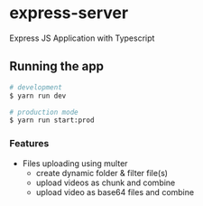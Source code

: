 # express-server

Express JS Application with Typescript

## Running the app

```bash
# development
$ yarn run dev

# production mode
$ yarn run start:prod
```

### Features

- Files uploading using multer
	- create dynamic folder & filter file(s)
	- upload videos as chunk and combine
	- upload video as base64 files and combine